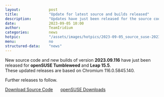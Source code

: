 ```yaml
---
layout: 			post
title:  			"Update for latest source and builds released"
description: 		"Updates have just been released for the source code and openSUSE Tumbleweed and Leap 15.5. Further releases for Fedora and RHEL to follow."
date:	 			2023-09-05 10:00
author:				TeamIridium
categories:			news
hotpic:				"/assets/images/hotpics/2023-09-05_source_suse-2023-09.jpg"
menu: 				no
structured-data:	"news"
---
```

New source code and new builds of version **2023.09.116** have just been released for **openSUSE Tumbleweed** and **Leap 15.5**.     
These updated releases are based on Chromium 116.0.5845.140.   

Further releases to follow.   

<a style="margin-right:1.5em;margin-bottom:1.5em;"  href="/downloads/source" class="button download" title="download Iridium Browser">Download Source Code</a>
<a href="/downloads/opensuse" class="button download" title="download Iridium Browser for openSUSE">openSUSE Downloads</a>